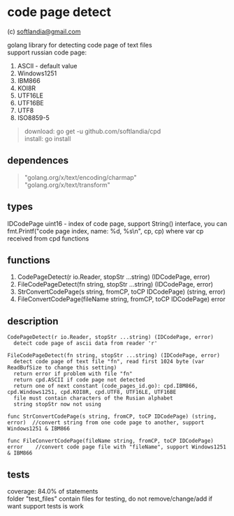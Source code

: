 # code page detect #

(c) softlandia@gmail.com

golang library for detecting code page of text files  
support russian code page:

1. ASCII - default value
2. Windows1251
3. IBM866
4. KOI8R
5. UTF16LE
6. UTF16BE
7. UTF8
8. ISO8859-5

>download: go get -u github.com/softlandia/cpd  
>install: go install

## dependences ##

>"golang.org/x/text/encoding/charmap"  
>"golang.org/x/text/transform"

## types ##

IDCodePage uint16 - index of code page, support String() interface, you can fmt.Printf("code page index, name: %d, %s\n", cp, cp) where var cp received from cpd functions

## functions ##

1. CodePageDetect(r io.Reader, stopStr ...string) (IDCodePage, error)
2. FileCodePageDetect(fn string, stopStr ...string) (IDCodePage, error)
3. StrConvertCodePage(s string, fromCP, toCP IDCodePage) (string, error)
4. FileConvertCodePage(fileName string, fromCP, toCP IDCodePage) error

## description ##

    CodePageDetect(r io.Reader, stopStr ...string) (IDCodePage, error)
      detect code page of ascii data from reader 'r' 

    FileCodePageDetect(fn string, stopStr ...string) (IDCodePage, error)
      detect code page of text file "fn", read first 1024 byte (var ReadBufSize to change this setting)
      return error if problem with file "fn"
      return cpd.ASCII if code page not detected
      return one of next constant (code_pages_id.go): cpd.IBM866, cpd.Windows1251, cpd.KOI8R, cpd.UTF8, UTF16LE, UTF16BE
      file must contain characters of the Rusian alphabet
      string stopStr now not using

    func StrConvertCodePage(s string, fromCP, toCP IDCodePage) (string, error)  //convert string from one code page to another, support Windows1251 & IBM866

    func FileConvertCodePage(fileName string, fromCP, toCP IDCodePage) error    //convert code page file with "fileName", support Windows1251 & IBM866

## tests ##

coverage: 84.0% of statements  
folder "test_files" contain files for testing, do not remove/change/add if want support tests is work
